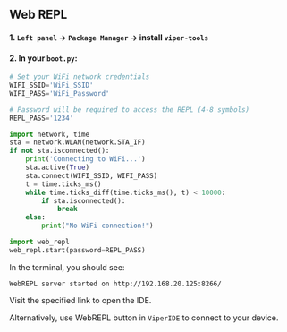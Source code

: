 
## Web REPL

#### 1. `Left panel` -> `Package Manager` -> install `viper-tools`

#### 2. In your `boot.py`:

```py
# Set your WiFi network credentials
WIFI_SSID='WiFi_SSID'
WIFI_PASS='WiFi_Password'

# Password will be required to access the REPL (4-8 symbols)
REPL_PASS='1234'

import network, time
sta = network.WLAN(network.STA_IF)
if not sta.isconnected():
    print('Connecting to WiFi...')
    sta.active(True)
    sta.connect(WIFI_SSID, WIFI_PASS)
    t = time.ticks_ms()
    while time.ticks_diff(time.ticks_ms(), t) < 10000:
        if sta.isconnected():
            break
    else:
        print("No WiFi connection!")

import web_repl
web_repl.start(password=REPL_PASS)
```

In the terminal, you should see:

```log
WebREPL server started on http://192.168.20.125:8266/
```

Visit the specified link to open the IDE.

Alternatively, use WebREPL button in `ViperIDE` to connect to your device.
